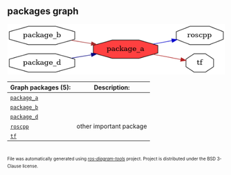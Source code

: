 <!--
File was automatically generated using 'ros-diagram-tools' project.
Project is distributed under the BSD 3-Clause license.
-->

## packages graph

[![package_a](package_a.png "package_a")](package_a.png)


| Graph packages (5): | Description: |
| ------------------- | ------------ |
| [`package_a`](package_a.md) |  |
| [`package_b`](package_b.md) |  |
| [`package_d`](package_d.md) |  |
| [`roscpp`](roscpp.md) | other important package |
| [`tf`](tf.md) |  |


</br>
<font size="1">
File was automatically generated using <a href="https://github.com/anetczuk/ros-diagram-tools"><i>ros-diagram-tools</i></a> project.
Project is distributed under the BSD 3-Clause license.
</font>
